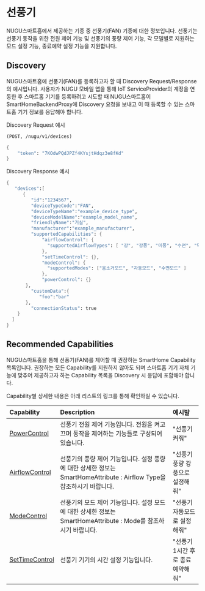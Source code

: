 # 선풍기

NUGU스마트홈에서 제공하는 기종 중 선풍기\(FAN\) 기종에 대한 정보입니다. 선풍기는 선풍기 동작을 위한 전원 제어 기능 및 선풍기의 풍량 제어 기능, 각 모델별로 지원하는 모드 설정 기능, 종료예약 설정 기능을 지원합니다.

## Discovery

NUGU스마트홈에 선풍기\(FAN\)를 등록하고자 할 때 Discovery Request/Response의 예시입니다. 사용자가 NUGU 모바일 앱을 통해 IoT ServiceProvider의 계정을 연동한 후 스마트홈 기기를 등록하려고 시도할 때 NUGU스마트홈이 SmartHomeBackendProxy에 Discovery 요청을 보내고 이 때 등록할 수 있는 스마트홈 기기 정보를 응답해야 합니다.

Discovery Request 예시

```scheme
(POST, /nugu/v1/devices)

{
    "token": "7KOdwPQdJPZf4KYsjtHdqz3e8fKd"
}
```

Discovery Response 예시

```scheme
{
   "devices":[
      {
         "id":"1234567",
         "deviceTypeCode":"FAN",
         "deviceTypeName":"example_device_type",
         "deviceModelName":"example_model_name",
         "friendlyName":"거실",
         "manufacturer":"example_manufacturer",
         "supportedCapabilities": {
             "airflowControl": {
               "supportedAirflowTypes": [ "강", "강풍", "미풍", "수면", "약", "약풍", "자동", "자동풍" ]
             },
             "setTimeControl": {},
             "modeControl": {
               "supportedModes": ["음소거모드", "자동모드", "수면모드" ]
             },
             "powerControl": {}
       },
         "customData":{
            "foo":"bar"
       },
         "connectionStatus": true
    }
  ]
}
```

## Recommended Capabilities

NUGU스마트홈을 통해 선풍기\(FAN\)를 제어할 때 권장하는 SmartHome Capability 목록입니다. 권장하는 모든 Capability를 지원하지 않아도 되며 스마트홈 기기 자체 기능에 맞추어 제공하고자 하는 Capability 목록을 Discovery 시 응답에 포함해야 합니다.

Capability별 상세한 내용은 아래 리스트의 링크를 통해 확인하실 수 있습니다.

| Capability | Description | 예시발 |
| :--- | :--- | :--- |
| [PowerControl](https://tde.sktelecom.com/wiki/display/NUGUSH/PowerControl+Interface) | 선풍기 전원 제어 기능입니다. 전원을 켜고 끄며 동작을 제어하는 기능들로 구성되어 있습니다. | "선풍기 켜줘" |
| [AirflowControl](https://tde.sktelecom.com/wiki/display/NUGUSH/AirflowControl+Interface) | 선풍기의 풍량 제어 기능입니다. 설정 풍량에 대한 상세한 정보는 SmartHomeAttribute : Airflow Type을 참조하시기 바랍니다. | "선풍기 풍량 강풍으로 설정해줘" |
| [ModeControl](https://tde.sktelecom.com/wiki/display/NUGUSH/ModeControl+Interface) | 선풍기의 모드 제어 기능입니다. 설정 모드에 대한 상세한 정보는 SmartHomeAttribute : Mode를 참조하시기 바랍니다. | "선풍기 자동모드로 설정해줘" |
| [SetTimeControl](https://tde.sktelecom.com/wiki/display/NUGUSH/SetTimeControl+Interface) | 선풍기 기기의 시간 설정 기능입니다. | "선풍기 1시간 후로 종료예약해줘" |

